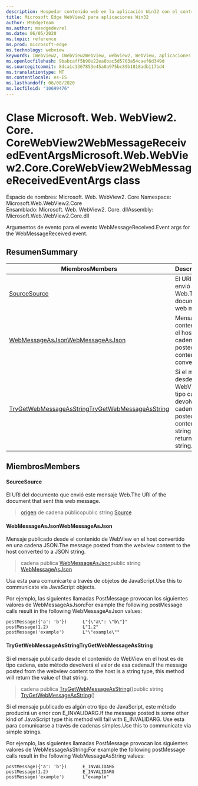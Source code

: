 ```yaml
---
description: Hospedar contenido web en la aplicación Win32 con el control Microsoft Edge WebView2
title: Microsoft Edge WebView2 para aplicaciones Win32
author: MSEdgeTeam
ms.author: msedgedevrel
ms.date: 06/05/2020
ms.topic: reference
ms.prod: microsoft-edge
ms.technology: webview
keywords: IWebView2, IWebView2WebView, webview2, WebView, aplicaciones Win32, Win32, Edge, ICoreWebView2, ICoreWebView2Controller, control de explorador, HTML Edge
ms.openlocfilehash: 9babcaff5b90e22ea6bac5d5703a54caef6d349d
ms.sourcegitcommit: 8dca1c1367853e45a0a975bc89b1818adb117bd4
ms.translationtype: MT
ms.contentlocale: es-ES
ms.lasthandoff: 06/08/2020
ms.locfileid: "10699476"
---
```

# <span data-ttu-id="8dbe1-104">Clase Microsoft. Web. WebView2. Core. CoreWebView2WebMessageReceivedEventArgs</span><span class="sxs-lookup"><span data-stu-id="8dbe1-104">Microsoft.Web.WebView2.Core.CoreWebView2WebMessageReceivedEventArgs class</span></span> 

<span data-ttu-id="8dbe1-105">Espacio de nombres: Microsoft. Web. WebView2. Core </span><span class="sxs-lookup"><span data-stu-id="8dbe1-105">Namespace: Microsoft.Web.WebView2.Core</span></span>\
<span data-ttu-id="8dbe1-106">Ensamblado: Microsoft. Web. WebView2. Core. dll</span><span class="sxs-lookup"><span data-stu-id="8dbe1-106">Assembly: Microsoft.Web.WebView2.Core.dll</span></span>

<span data-ttu-id="8dbe1-107">Argumentos de evento para el evento WebMessageReceived.</span><span class="sxs-lookup"><span data-stu-id="8dbe1-107">Event args for the WebMessageReceived event.</span></span>

## <span data-ttu-id="8dbe1-108">Resumen</span><span class="sxs-lookup"><span data-stu-id="8dbe1-108">Summary</span></span>

 <span data-ttu-id="8dbe1-109">Miembros</span><span class="sxs-lookup"><span data-stu-id="8dbe1-109">Members</span></span>                        | <span data-ttu-id="8dbe1-110">Descripciones</span><span class="sxs-lookup"><span data-stu-id="8dbe1-110">Descriptions</span></span>
--------------------------------|---------------------------------------------
[<span data-ttu-id="8dbe1-111">Source</span><span class="sxs-lookup"><span data-stu-id="8dbe1-111">Source</span></span>](#source) | <span data-ttu-id="8dbe1-112">El URI del documento que envió este mensaje Web.</span><span class="sxs-lookup"><span data-stu-id="8dbe1-112">The URI of the document that sent this web message.</span></span>
[<span data-ttu-id="8dbe1-113">WebMessageAsJson</span><span class="sxs-lookup"><span data-stu-id="8dbe1-113">WebMessageAsJson</span></span>](#webmessageasjson) | <span data-ttu-id="8dbe1-114">Mensaje publicado desde el contenido de WebView en el host convertido en una cadena JSON.</span><span class="sxs-lookup"><span data-stu-id="8dbe1-114">The message posted from the webview content to the host converted to a JSON string.</span></span>
[<span data-ttu-id="8dbe1-115">TryGetWebMessageAsString</span><span class="sxs-lookup"><span data-stu-id="8dbe1-115">TryGetWebMessageAsString</span></span>](#trygetwebmessageasstring) | <span data-ttu-id="8dbe1-116">Si el mensaje publicado desde el contenido de WebView en el host es de tipo cadena, este método devolverá el valor de esa cadena.</span><span class="sxs-lookup"><span data-stu-id="8dbe1-116">If the message posted from the webview content to the host is a string type, this method will return the value of that string.</span></span>

## <span data-ttu-id="8dbe1-117">Miembros</span><span class="sxs-lookup"><span data-stu-id="8dbe1-117">Members</span></span>

#### <span data-ttu-id="8dbe1-118">Source</span><span class="sxs-lookup"><span data-stu-id="8dbe1-118">Source</span></span> 

<span data-ttu-id="8dbe1-119">El URI del documento que envió este mensaje Web.</span><span class="sxs-lookup"><span data-stu-id="8dbe1-119">The URI of the document that sent this web message.</span></span>

> <span data-ttu-id="8dbe1-120">[origen](#source) de cadena público</span><span class="sxs-lookup"><span data-stu-id="8dbe1-120">public string [Source](#source)</span></span>

#### <span data-ttu-id="8dbe1-121">WebMessageAsJson</span><span class="sxs-lookup"><span data-stu-id="8dbe1-121">WebMessageAsJson</span></span> 

<span data-ttu-id="8dbe1-122">Mensaje publicado desde el contenido de WebView en el host convertido en una cadena JSON.</span><span class="sxs-lookup"><span data-stu-id="8dbe1-122">The message posted from the webview content to the host converted to a JSON string.</span></span>

> <span data-ttu-id="8dbe1-123">cadena pública [WebMessageAsJson](#webmessageasjson)</span><span class="sxs-lookup"><span data-stu-id="8dbe1-123">public string [WebMessageAsJson](#webmessageasjson)</span></span>

<span data-ttu-id="8dbe1-124">Usa esta para comunicarte a través de objetos de JavaScript.</span><span class="sxs-lookup"><span data-stu-id="8dbe1-124">Use this to communicate via JavaScript objects.</span></span>

<span data-ttu-id="8dbe1-125">Por ejemplo, las siguientes llamadas PostMessage provocan los siguientes valores de WebMessageAsJson:</span><span class="sxs-lookup"><span data-stu-id="8dbe1-125">For example the following postMessage calls result in the following WebMessageAsJson values:</span></span>

```
postMessage({'a': 'b'})      L"{\"a\": \"b\"}"
postMessage(1.2)             L"1.2"
postMessage('example')       L"\"example\""
```

#### <span data-ttu-id="8dbe1-126">TryGetWebMessageAsString</span><span class="sxs-lookup"><span data-stu-id="8dbe1-126">TryGetWebMessageAsString</span></span> 

<span data-ttu-id="8dbe1-127">Si el mensaje publicado desde el contenido de WebView en el host es de tipo cadena, este método devolverá el valor de esa cadena.</span><span class="sxs-lookup"><span data-stu-id="8dbe1-127">If the message posted from the webview content to the host is a string type, this method will return the value of that string.</span></span>

> <span data-ttu-id="8dbe1-128">cadena pública [TryGetWebMessageAsString](#trygetwebmessageasstring)()</span><span class="sxs-lookup"><span data-stu-id="8dbe1-128">public string [TryGetWebMessageAsString](#trygetwebmessageasstring)()</span></span>

<span data-ttu-id="8dbe1-129">Si el mensaje publicado es algún otro tipo de JavaScript, este método producirá un error con E_INVALIDARG.</span><span class="sxs-lookup"><span data-stu-id="8dbe1-129">If the message posted is some other kind of JavaScript type this method will fail with E_INVALIDARG.</span></span> <span data-ttu-id="8dbe1-130">Use esta para comunicarse a través de cadenas simples.</span><span class="sxs-lookup"><span data-stu-id="8dbe1-130">Use this to communicate via simple strings.</span></span>

<span data-ttu-id="8dbe1-131">Por ejemplo, las siguientes llamadas PostMessage provocan los siguientes valores de WebMessageAsString:</span><span class="sxs-lookup"><span data-stu-id="8dbe1-131">For example the following postMessage calls result in the following WebMessageAsString values:</span></span>

```
postMessage({'a': 'b'})      E_INVALIDARG
postMessage(1.2)             E_INVALIDARG
postMessage('example')       L"example"
```

